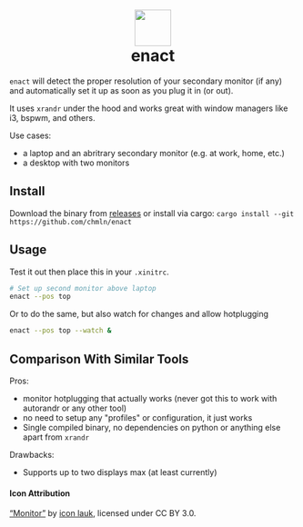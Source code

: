 <h1 align=center> <img src="https://user-images.githubusercontent.com/11352152/79083479-91ec3280-7cfc-11ea-9f81-045acc4f8ec0.png" width=64 align=top /><br/>enact</h1>


`enact` will detect the proper resolution of your secondary monitor (if any) and automatically set it up as soon as you plug it in (or out).

It uses `xrandr` under the hood and works great with window managers like i3, bspwm, and others.

Use cases:
- a laptop and an abritrary secondary monitor (e.g. at work, home, etc.)
- a desktop with two monitors

## Install

Download the binary from [releases](https://github.com/chmln/enact) or install via cargo: `cargo install --git https://github.com/chmln/enact`

## Usage

Test it out then place this in your `.xinitrc`.

```sh
# Set up second monitor above laptop 
enact --pos top
```

Or to do the same, but also watch for changes and allow hotplugging

```sh
enact --pos top --watch &
```

## Comparison With Similar Tools

Pros:
- monitor hotplugging that actually works (never got this to work with autorandr or any other tool)
- no need to setup any "profiles" or configuration, it just works
- Single compiled binary, no dependencies on python or anything else apart from `xrandr`

Drawbacks:
- Supports up to two displays max (at least currently)

#### Icon Attribution

[“Monitor”](https://www.iconfinder.com/icons/4064140/computer_hardware_monitor_screen_technology_icon) by [icon lauk](https://www.iconfinder.com/andhikairfani), licensed under CC BY 3.0. 
